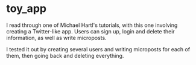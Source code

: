# toy_app
I read through one of Michael Hartl's tutorials, with this one involving creating a Twitter-like app. Users can sign up, login and delete their information, as well as write microposts. 

I tested it out by creating several users and writing microposts for each of them, then going back and deleting everything.
